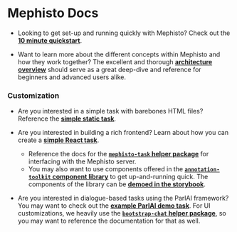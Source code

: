 <!---
  Copyright (c) Meta Platforms and its affiliates.
  This source code is licensed under the MIT license found in the
  LICENSE file in the root directory of this source tree.
-->

# Mephisto Docs

- Looking to get set-up and running quickly with Mephisto? Check out the **[10 minute quickstart](https://mephisto.ai/docs/guides/quickstart)**.

- Want to learn more about the different concepts within Mephisto and how they work together? The excellent and thorough **[architecture overview](https://mephisto.ai/docs/explanations/architecture_overview)** should serve as a great deep-dive and reference for beginners and advanced users alike.

### Customization

- Are you interested in a simple task with barebones HTML files? Reference the **[simple static task](../examples/static_static_task/)**.

- Are you interested in building a rich frontend? Learn about how you can create a **[simple React task](../examples/static_react_task/)**.
    - Reference the docs for the **[`mephisto-task` helper package](../packages/mephisto-task/README.md)** for interfacing with the Mephisto server.
    - You may also want to use components offered in the **[`annotation-toolkit` component library](../packages/annotation-toolkit/README.md)** to get up-and-running quick. The components of the library can be **[demoed in the storybook](https://annotation-toolkit-storybook.vercel.app/)**.

- Are you interested in dialogue-based tasks using the ParlAI framework? You may want to check out the **[example ParlAI demo task](../examples/parlai_chat_task_demo/)**. For UI customizations, we heavily use the **[`bootstrap-chat` helper package](../packages/bootstrap-chat/)**, so you may want to reference the documentation for that as well.